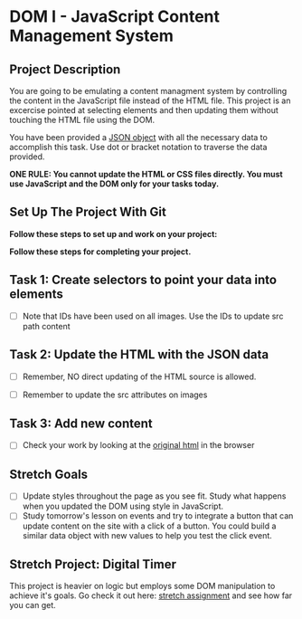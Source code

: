 # DOM I - JavaScript Content Management System

## Project Description
You are going to be emulating a content managment system by controlling the content in the JavaScript file instead of the HTML file. This project is an excercise pointed at selecting elements and then updating them without touching the HTML file using the DOM.

You have been provided a [JSON object](js/index.js) with all the necessary data to accomplish this task.  Use dot or bracket notation to traverse the data provided.

**ONE RULE: You cannot update the HTML or CSS files directly.  You must use JavaScript and the DOM only for your tasks today.**

## Set Up The Project With Git

**Follow these steps to set up and work on your project:**

<!-- * [x] Create a forked copy of this project. -->
<!-- * [x] Add your project manager as collaborator on Github. AaronShawnSoler-->
<!-- * [x] Clone your OWN version of the repository (Not Lambda's by mistake!). -->
<!-- * [x] Create a new branch: git checkout -b `<firstName-lastName>`. -->
<!-- * [x] Implement the project on your newly created `<firstName-lastName>` branch, committing changes regularly. -->
<!-- * [x] Push commits: git push origin `<firstName-lastName>`. -->

**Follow these steps for completing your project.**

<!-- * [x] Submit a Pull-Request to merge <firstName-lastName> Branch into master (student's  Repo). **Please don't merge your own pull request** -->
<!-- * [x] Add your project manager as a reviewer on the pull-request -->
<!-- * [x] Your project manager will count the project as complete by merging the branch back into master. -->

## Task 1: Create selectors to point your data into elements
<!-- * [x] Create selectors by using any of the DOM element's methods -->
* [ ] Note that IDs have been used on all images.  Use the IDs to update src path content

## Task 2: Update the HTML with the JSON data
* [ ] Remember, NO direct updating of the HTML source is allowed.
<!-- * [x] Using your selectors, update the content to match the example file. -->
* [ ] Remember to update the src attributes on images

## Task 3: Add new content
<!-- * [x] Change the color of the navigation text to be green. -->
<!-- * [x] Utilize `.appendChild()` and `.prepend()` to add two new items to the navigation system. You can call them whatever you want. -->
* [ ] Check your work by looking at the [original html](original.html) in the browser

## Stretch Goals
* [ ] Update styles throughout the page as you see fit.  Study what happens when you updated the DOM using style in JavaScript.  
* [ ] Study tomorrow's lesson on events and try to integrate a button that can update content on the site with a click of a button.  You could build a similar data object with new values to help you test the click event.

## Stretch Project: Digital Timer
This project is heavier on logic but employs some DOM manipulation to achieve it's goals.  Go check it out here: [stretch assignment](stretch-assignment) and see how far you can get. 